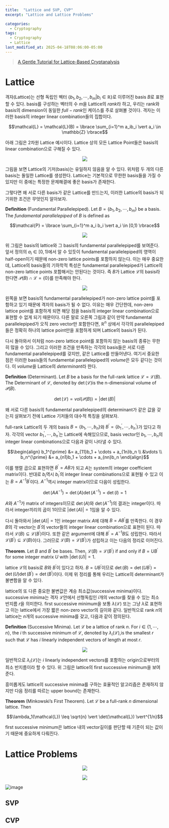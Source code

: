 ```yaml
---
title:  "Lattice and SVP, CVP"
excerpt: "Lattice and Lattice Problems"

categories:
  - Cryptography
tags:
  - Cryptography
  - Lattice
last_modified_at: 2025-04-18T08:06:00-05:00
---
```


> [A Gentle Tutorial for Lattice-Based Cryptanalysis](https://eprint.iacr.org/2023/032.pdf)

# Lattice

격자(Lattice)는 선형 독립인 벡터 $\lbrace b_1, b_2, \cdots, b_m \vert b_i \in \mathbb{R}\rbrace$로 이루어진 basis $B$로 표현할 수 있다. basis를 구성하는 벡터의 수 $m$을 Lattice의 $rank$라 하고, 우리는 rank와 basis의 dimension이 동일한 $full-rank$인 케이스를 주로 살펴볼 것이다. 격자는 이러한 basis의 integer linear combination들의 집합이다. 

$$\mathcal{L} = \mathcal{L}(B) = \lbrace \sum_{i=1}^m a_ib_i \vert a_i \in \mathbb{Z} \rbrace$$

아래 그림은 2차원 Lattice 예시이다. Lattice 상의 모든 Lattice Point들은 basis의 linear combination으로 구해질 수 있다. 

<p align="center"><img src="https://github.com/user-attachments/assets/d16ff337-5243-4d42-8859-c5691178bec2" height="" width=""></p>

그림을 보면 Lattice의 기저(basis)는 유일하지 않음을 알 수 있다. 위처럼 두 개의 다른 basis는 돌일한 Lattice를 생성한다. Lattice는 기본적으로 무한한 basis들을 가질 수 있지만 이 중에는 특정한 문제해결에 좋은 basis가 존재한다. 

그렇다면 왜 서로 다른 basis가 같은 Lattice를 만드는지, 이러한 Lattice의 basis가 되기위한 조건은 무엇인지 알아보자. 

**Definition** (Fundamental Parallelepiped). Let $B=\lbrace b_1, b_2, \cdots, b_m\rbrace$ be a basis. The $fundamental \ parallelepiped$ of $B$ is defined as

$$\mathcal{P} = \lbrace \sum_{i=1}^m a_i b_i \vert a_i \in [0,1) \rbrace$$

<p align="center"><img src="https://github.com/user-attachments/assets/350e4cdd-a059-442e-8b27-649884ba03c6" height="" width=""></p>

위 그림은  basis의 lattice와 그 basis의 fundamental parallelepiped를 보여준다. 앞서 정의의 $a_i \in [0,1)$에서 알 수 있듯이 fundamental parallelepiped의 영역이 half-open이기 때문에 non-zero lattice points를 포함하지 않는다. 이는 매우 중요한데, Lattice의 basis들의 기하학적 특성은 fundamental parallelepiped가 Lattice의 non-zero lattice points 포함해서는 안된다는 것이다. 즉 $B$가 Lattice $\mathcal{L}$의 basis라 한다면 $\mathcal{P}(B) \cap \mathcal{L} = \lbrace 0 \rbrace$를 만족해야 한다. 

<p align="center"><img src="https://github.com/user-attachments/assets/c835a2b5-cadc-4888-9a4c-2b13b51f9684" height="" width=""></p>

왼쪽을 보면 basis의 fundamental parallelepiped가 non-zero lattice point를 포함하고 있기 때문에 격자의 basis가 될 수 없다. 이유는 매우 간단한데, non-zero lattice point를 포함하게 되면 해당 점을 basis의 integer linear combination으로 표현할 수 없게 되기 때문이다. 다른 말로 오른쪽 그림과 같이 만약 fundamental parallelepiped가 오직 zero vector만 포함한다면, $\mathbb{R}^n$ 상에서 각각의 parallelepiped들은 정확히 하나의 lattice point만을 포함하게 되며 Lattice의 basis가 된다. 

다시 돌아와서 이처럼 non-zero lattice point를 포함하지 않는 basis의 종류는 무한히 많을 수 있다. 그리고 이러한 조건을 만족하는 각각의 basis들은 서로 다른 fundamental parallelepiped를 갖지만, 같은 Lattice를 만들어낸다. 여기서 중요한 점은 이러한 basis들의 fundamental parallelepiped의 $volume$은 모두 같다는 것이다. 이 $volume$을 Lattice의 $determinant$라 한다. 

**Definition** (Determinant). Let $B$ be a basis for the full-rank lattice $\mathcal{L} = \mathcal{L}(B)$. The Determinant of $\mathcal{L}$, denoted by $\det(\mathcal{L})$is the n-dimensional volume of $\mathcal{P}(B)$. 

$$\det(\mathcal{L}) = vol(\mathcal{P}(B)) = \vert \det(B) \vert$$

왜 서로 다른 basis의 fundamental parallelepiped의 determinant가 같은 값을 갖는지 살펴보기 전에 Lattice 기저들의 대수적 특징을 살펴보자. 

full-rank Lattice의 두 개의 basis $B = \lbrace b_1, \cdots, b_n \rbrace$와 $B^{\prime} = \lbrace b_1^{\prime}, \cdots, b_n^{\prime} \rbrace$가 있다고 하자. 각각의 vector $b_1^{\prime}, \cdots, b_n^{\prime}$는 Lattice에 속해있으므로, basis vector인 $b_1, \cdots, b_n$의 integer linear combinations으로 다음과 같이 나타낼 수 있다. 

$$\begin{align}
b_1^{\prime} &= a_{11}b_1 + \cdots + a_{1n}b_n \\ 
&\vdots \\ 
b_n^{\prime} &= a_{n1}b_1 + \cdots + a_{nn}b_n
\end{align}$$

이를 행렬 곱으로 표현하면 $B^{\prime} = AB$가 되고 $A$는 system의 integer coefficient matrix이다. 반대로 $b_i$역시 $b_i^{\prime}$의 integer linear combinations으로 표현될 수 있고 이는 $B=A^{-1}B^{\prime}$이다. $A^{-1}$역시 integer matrix이므로 다음이 성립한다. 

$$\det(AA^{-1}) = \det(A)\det(A^{-1}) = \det(I) = 1$$ 

$A$와 $A^{-1}$가 matrix of integers이므로 $\det(A)$와 $\det(A^{-1})$의 결과는 integer이다. 따라서 integer끼리의 곱이 1이므로 $\vert \det(A) \vert = 1$임을 알 수 있다. 

다시 돌아와서 $\vert \det(A) \vert = 1$인 integer matrix $A$에 대해 $B=AB^{\prime}$를 만족한다. 이 경우 $B$의 각 vector는 $B^{\prime}$의 vector들의 integer linear combination으로 표현이 된다. 따라서 $\mathcal{L}(B) \subseteq \mathcal{L}(B^{\prime})$이다. 또한 같은 argument에 대해 $B^{\prime} = A^{-1}B$도 성립한다. 따라서 $\mathcal{L}(B^{\prime}) \subseteq \mathcal{L}(B)$이다. 그러므로 $\mathcal{L}(B)=\mathcal{L}(B^{\prime})$가 성립하고 이는 다음의 정리로 이어진다. 

**Theorem**. Let $B$ and $B^{\prime}$ be bases. Then, $\mathcal{L}(B)=\mathcal{L}(B^{\prime})$ if and only if $B=UB^{\prime}$ for some integer matrix $U$ with $\vert \det(U) \vert = 1$. 

lattice $\mathcal{L}$의 basis로 $B$와 $B^{\prime}$이 있다고 하자. $B=UB^{\prime}$이므로 $\det(B) = \det(UB^{\prime}) = \det(U) \det(B^{\prime}) = \det(B^{\prime})$이다. 이제 위 정리를 통해 우리는 Lattice의 determinant가 불변함을 알 수 있다. 

lattice의 또 다른 중요한 불변값은 계승 최소값(successive minima)이다. successive minima는 격자 $\mathcal{L}$안에서 선형독립인 $i$개의 vector를 찾을 수 있는 최소 반지름 $r$을 의미한다. first successive minimum을 보통 $\lambda(\mathcal{L})$ 또는 그냥 $\lambda$로 표현하고 이는 lattice에서 가장 짧은 non-zero vector의 길이와 같다. 일반적으로 rank $n$의 lattice는 $n$개의 successive minima를 갖고, 다음과 같이 정의된다. 

**Definition** (Successive Minima). Let $\mathcal{L}$ be a lattice of rank $n$. For $i \in \lbrace 1, \cdots, n \rbrace$, the $i$ th successive minimum of $\mathcal{L}$, denoted by $\lambda_i(\mathcal{L})$,is the smallest $r$ such that $\mathcal{L}$ has $i$ linearly independent vectors of length at most $r$.

<p align="center"><img src="https://github.com/user-attachments/assets/9bd0a5e6-25c2-4659-9ec8-f5436ddbfb5f" height="" width=""></p>

일반적으로 $\lambda_i(\mathcal{L})$는 $i$ linearly independent vectors를 포함하는 origin으로부터의 최소 반지름이라 할 수 있다. 
위 그림은 lattice의 first successive minimum을 보여준다. 

흥미롭게도 lattice의 successive minima를 구하는 효율적인 알고리즘은 존재하지 않지만 다음 정리를 따르는 upper bound는 존재한다. 

**Theorem** (Minkowski’s First Theorem). Let $\mathcal{L}$ be a full-rank $n$ dimensional lattice. Then

$$\lambda_1(\mathcal{L}) \leq \sqrt{n} \vert \det(\mathcal{L}) \vert^{1/n}$$

first successive minimum은 lattice 내의 vector길이를 판단할 때 기준이 되는 값이기 때문에 중요하게 다뤄진다. 

# Lattice Problems

<p align="center"><img src="https://github.com/user-attachments/assets/91303ffb-55f8-49c0-a947-99a2200d9e4d" height="" width=""></p>

<p align="center"><img src="https://github.com/user-attachments/assets/0eecc3d8-2b1b-40d3-b3f9-7b7526058989" height="" width=""></p>

![image](https://github.com/user-attachments/assets/c3f6a039-a5ae-4e15-87fc-4d0f1e2b6f94)



## SVP 

## CVP 
